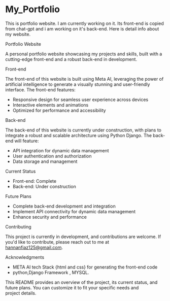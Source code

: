 # My_Portfolio
This is portfolio website. I am currently working on it. Its front-end is copied from chat-gpt and i am working on it's back-end. 
Here is detail info about my website.


Portfolio Website

A personal portfolio website showcasing my projects and skills, built with a cutting-edge front-end and a robust back-end in development.

Front-end

The front-end of this website is built using Meta AI, leveraging the power of artificial intelligence to generate a visually stunning and user-friendly interface. The front-end features:

- Responsive design for seamless user experience across devices
- Interactive elements and animations
- Optimized for performance and accessibility

Back-end

The back-end of this website is currently under construction, with plans to integrate a robust and scalable architecture using Python Django. The back-end will feature:

- API integration for dynamic data management
- User authentication and authorization
- Data storage and management

Current Status

- Front-end: Complete
- Back-end: Under construction

Future Plans

- Complete back-end development and integration
- Implement API connectivity for dynamic data management
- Enhance security and performance

Contributing

This project is currently in development, and contributions are welcome. If you'd like to contribute, please reach out to me at hannanfiaz125@gmail.com.

Acknowledgments

- META AI tech Stack {html and css} for generating the front-end code
- python,Django Framework , MYSQL.

This README provides an overview of the project, its current status, and future plans. You can customize it to fit your specific needs and project details.

